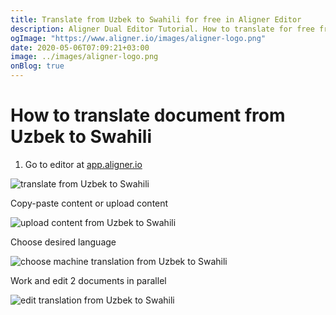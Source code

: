 ```yaml
---
title: Translate from Uzbek to Swahili for free in Aligner Editor
description: Aligner Dual Editor Tutorial. How to translate for free from Uzbek to Swahili. Aligner is multilingual document management platform. 
ogImage: "https://www.aligner.io/images/aligner-logo.png"
date: 2020-05-06T07:09:21+03:00
image: ../images/aligner-logo.png
onBlog: true
---
```


# How to translate document from Uzbek to Swahili

1. Go to editor at [app.aligner.io](https://app.aligner.io "Aligner App web page")

![translate from Uzbek to Swahili](../aligner-blank-editor.png "translate from Uzbek to Swahili")

Copy-paste content or upload content

![upload content from Uzbek to Swahili](../aligner-uploaded-document.png "upload content from Uzbek to Swahili")

Choose desired language

![choose machine translation from Uzbek to Swahili](../aligner-language-dropdown.png "choose machine translation from Uzbek to Swahili")

Work and edit 2 documents in parallel

![edit translation from Uzbek to Swahili](../aligner-double-sitded-editor.png "edit translation from Uzbek to Swahili")

